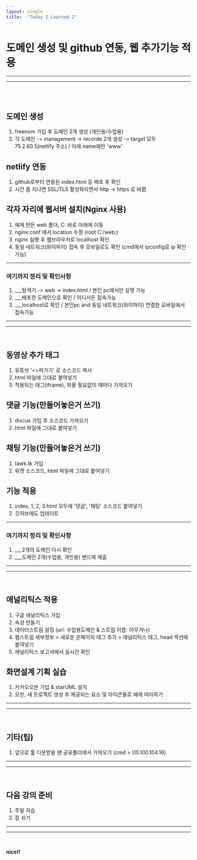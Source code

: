 ```yaml
---
layout: single
title:  "Today I Learned-2"
---
```


# 도메인 생성 및 github 연동, 웹 추가기능 적용
***

***
<br>
<br>


## 도메인 생성
  1. freenom 가입 후 도메인 2개 생성 (개인용/수업용)
  2. 각 도메인 -> management -> recorde 2개 생성 -> target 모두 75.2.60.5(netlify 주소) / 아래 name에만 'www'
 
## netlify 연동
  1. github로부터 연동된 index.html 등 배포 후 확인
  2. 시간 좀 지나면 SSL/TLS 활성화되면서  http -> https 로 바뀜
 
## 각자 자리에 웹서버 설치(Nginx 사용)
  1. 예제 만든 web 폴더, C: 바로 아래에 이동
  2. nginx.conf 에서 location 수정  (root  C:/web;)
  3. nginx 실행 후 웹브라우저로 localhost 확인
  4. 동일 네트워크(와이파이) 접속 후 모바일로도 확인 (cmd에서 ipconfig로 ip 확인 가능)

***
### 여기까지 정리 및 확인사항
  1. ___탐색기 -> web -> index.html / 본인 pc에서만 실행 가능
  2. ___배포한 도메인으로 확인 / 어디서든 접속가능
  3. ___localhost로 확인 / 본인pc and 동일 네트워크(와이파이) 연결한 모바일에서 접속가능
***

***
<br>

## 동영상 추가 태그
  1. 유튜브 '<>퍼가기' 로 소스코드 복사
  2. html 파일에 그대로 붙여넣기
  3. 적용되는 태그(iframe), 외울 필요없이 때마다 가져오기

## 댓글 기능(만들어놓은거 쓰기)
  1. discus 가입 후 소스코드 가져오기
  2. html 파일에 그대로 붙여넣기
 
## 채팅 기능(만들어놓은거 쓰기)
  1. tawk.tk 가입
  2. 위젯 소스코드, html 파일에 그대로 붙여넣기

## 기능 적용
  1. index, 1, 2, 3.html 모두에 '댓글', '채팅' 소스코드 붙여넣기
  2. 깃허브에도 업데이트

***
### 여기까지 정리 및 확인사항
  1. ___2개의 도메인 다시 확인
  2. ___도메인 2개(수업용, 개인용) 밴드에 제출
***

***
<br>

## 애널리틱스 적용
  1. 구글 애널리틱스 가입
  2. 속성 만들기
  3. 데이터스트림 설정 (url: 수업용도메인 & 스트림 이름: 아무거나)
  4. 웹스트림 세부정보 > 새로운 온페이지 태그 추가 > 애널리틱스 태그, head 섹션에 붙여넣기
  5. 애널리틱스 보고서에서 실시간 확인
 
## 화면설계 기획 실습
  1. 카카오오븐 가입 & starUML 설치
  2. 오븐, 새 프로젝트 생성 후 제공되는 요소 및 아이콘들로 예제 따라하기
***

***
<br>

## 기타(팁)
  1. 앞으로 툴 다운받을 땐 공유폴더에서 가져오기 (cmd > \\10.100.104.16)
***

***
<br>

## 다음 강의 준비
  1. 주말 자습
  2. 잘 쉬기
***

***
<br>


**nice!!**

